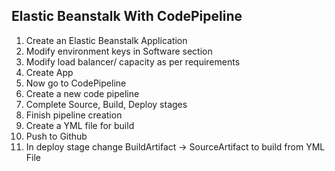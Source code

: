 ## Elastic Beanstalk With CodePipeline

1. Create an Elastic Beanstalk Application
2. Modify environment keys in Software section
3. Modify load balancer/ capacity as per requirements
4. Create App
5. Now go to CodePipeline
6. Create a new code pipeline
7. Complete Source, Build, Deploy stages
8. Finish pipeline creation
9. Create a YML file for build
10. Push to Github
11. In deploy stage change BuildArtifact -> SourceArtifact to build from YML File